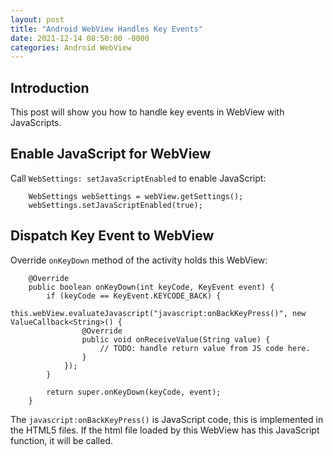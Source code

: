 ```yaml
---
layout: post
title: "Android WebView Handles Key Events"
date: 2021-12-14 08:50:00 -0000
categories: Android WebView
---
```


## Introduction

This post will show you how to handle key events in WebView with JavaScripts.

## Enable JavaScript for WebView

Call `WebSettings: setJavaScriptEnabled` to enable JavaScript:

```
	WebSettings webSettings = webView.getSettings();
	webSettings.setJavaScriptEnabled(true);
```

## Dispatch Key Event to WebView

Override `onKeyDown` method of the activity holds this WebView:

```
    @Override
    public boolean onKeyDown(int keyCode, KeyEvent event) {
    	if (keyCode == KeyEvent.KEYCODE_BACK) {
    		this.webView.evaluateJavascript("javascript:onBackKeyPress()", new ValueCallback<String>() {
                @Override
                public void onReceiveValue(String value) {
                	// TODO: handle return value from JS code here.
                }
            });
        }

        return super.onKeyDown(keyCode, event);
    }

```
The `javascript:onBackKeyPress()` is JavaScript code, this is implemented in the HTML5 files. If the html file loaded by this WebView has this JavaScript function, it will be called.



